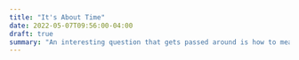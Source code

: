 ```yaml
---
title: "It's About Time"
date: 2022-05-07T09:56:00-04:00
draft: true
summary: "An interesting question that gets passed around is how to measure the success of automation. One popular answer is by the number of bugs that are found in automation. In my opinion, that isn't why we should invest in automation. Sure, by running automation scripts we will occasionaly find bugs, but that isn't why we should do it. We should invest in automation to save time."
---
```


